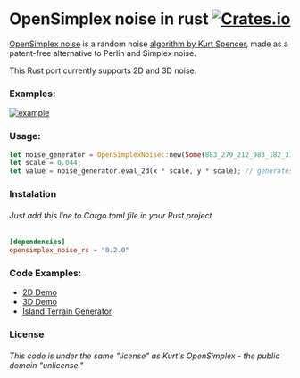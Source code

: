 # OpenSimplex noise in rust [![Crates.io][cr-badge]][cr]
[cr-badge]: https://img.shields.io/crates/v/opensimplex_noise_rs.svg
[cr]: https://crates.io/crates/opensimplex_noise_rs
[OpenSimplex noise](https://en.wikipedia.org/wiki/OpenSimplex_noise) is a random noise [algorithm by Kurt Spencer](https://uniblock.tumblr.com/post/97868843242/noise), made as a patent-free alternative to Perlin and Simplex noise.

This Rust port currently supports 2D and 3D noise.

### Examples:
[![example](examples/demo_3d/examples/noise_3d_example.gif)](https://github.com/Mapet13/opensimplex_noise_rust/tree/master/examples/demo/)

### Usage:
```rust
let noise_generator = OpenSimplexNoise::new(Some(883_279_212_983_182_319)); // if not provided, default seed is equal to 0
let scale = 0.044;
let value = noise_generator.eval_2d(x * scale, y * scale); // generates value in range (-1, 1)
```
### Instalation
###### Just add this line to Cargo.toml file in your Rust project
```toml
[dependencies]
opensimplex_noise_rs = "0.2.0"
```
### Code Examples:
 - [2D Demo](https://github.com/Mapet13/opensimplex_noise_rust/tree/master/examples/demo/)
 - [3D Demo](https://github.com/Mapet13/opensimplex_noise_rust/tree/master/examples/demo_3d)
 - [Island Terrain Generator](https://github.com/Mapet13/terrain-generator-2d)

### License
###### This code is under the same "license" as Kurt's OpenSimplex - the public domain "unlicense."
